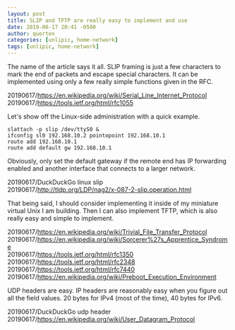 ```yaml
---
layout: post
title: SLIP and TFTP are really easy to implement and use
date: 2019-06-17 20:41 -0500
author: quorten
categories: [unlipic, home-network]
tags: [unlipic, home-network]
---
```


The name of the article says it all.  SLIP framing is just a few
characters to mark the end of packets and escape special characters.
It can be implemented using only a few really simple functions given
in the RFC.

20190617/https://en.wikipedia.org/wiki/Serial_Line_Internet_Protocol  
20190617/https://tools.ietf.org/html/rfc1055

Let's show off the Linux-side administration with a quick example.

```
slattach -p slip /dev/ttyS0 &
ifconfig sl0 192.168.10.2 pointopoint 192.168.10.1
route add 192.168.10.1
route add default gw 192.168.10.1
```

Obviously, only set the default gateway if the remote end has IP
forwarding enabled and another interface that connects to a larger
network.

20190617/DuckDuckGo linux slip  
20190617/http://tldp.org/LDP/nag2/x-087-2-slip.operation.html

That being said, I should consider implementing it inside of my
miniature virtual Unix I am building.  Then I can also implement TFTP,
which is also really easy and simple to implement.

<!-- more -->

20190617/https://en.wikipedia.org/wiki/Trivial_File_Transfer_Protocol  
20190617/https://en.wikipedia.org/wiki/Sorcerer%27s_Apprentice_Syndrome  
20190617/https://tools.ietf.org/html/rfc1350  
20190617/https://tools.ietf.org/html/rfc2348  
20190617/https://tools.ietf.org/html/rfc7440  
20190617/https://en.wikipedia.org/wiki/Preboot_Execution_Environment

UDP headers are easy.  IP headers are reasonably easy when you figure
out all the field values.  20 bytes for IPv4 (most of the time), 40
bytes for IPv6.

20190617/DuckDuckGo udp header  
20190617/https://en.wikipedia.org/wiki/User_Datagram_Protocol
